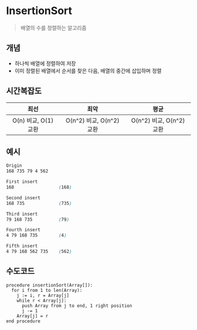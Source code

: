 # InsertionSort
  > 배열의 수를 정렬하는 알고리즘

## 개념
  * 하나씩 배열에 정렬하여 저장
  * 이미 정렬된 배열에서 순서를 찾은 다음, 배열의 중간에 삽입하며 정렬
## 시간복잡도
  |최선|최악|평균|
  |:-:|:-:|:-:|
  |O(n) 비교, O(1) 교환|O(n^2) 비교, O(n^2) 교환|O(n^2) 비교, O(n^2) 교환|
## 예시
  ```css
  Origin
  168 735 79 4 562

  First insert
  168                 (168)

  Second insert
  168 735             (735)

  Third insert
  79 168 735          (79)

  Fourth insert
  4 79 168 735        (4)

  Fifth insert
  4 79 168 562 735    (562)
  ```
## 수도코드
  ```
  procedure insertionSort(Array[]):
    for i from 1 to len(Array):
      j := i, r = Array[j]
      while r < Array[j]:
        push Array from j to end, 1 right position
        j -= 1
      Array[j] = r
  end procedure
  ```